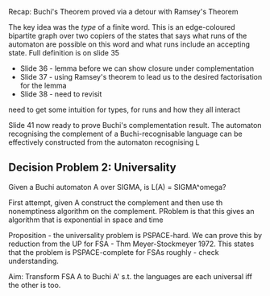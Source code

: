 Recap: Buchi's Theorem proved via a detour with Ramsey's Theorem

The key idea was the *type* of a finite word. This is an edge-coloured bipartite graph over two copiers of the states that says what runs of the automaton are possible on this word and what runs include an accepting state. Full definition is on slide 35

* Slide 36 - lemma before we can show closure under complementation
* Slide 37 - using Ramsey's theorem to lead us to the desired factorisation for the lemma
* Slide 38 - need to revisit

need to get some intuition for types, for runs and how they all interact

Slide 41 now ready to prove Buchi's complementation result. The automaton recognising the complement of a Buchi-recognisable language can be effectively constructed from the automaton recognising L

## Decision Problem 2: Universality

Given a Buchi automaton A over SIGMA, is L(A) = SIGMA^omega?

First attempt, given A construct the complement and then use th nonemptiness algorithm on the complement. PRoblem is that this gives an algorithm that is exponential in space and time

Proposition - the universality problem is PSPACE-hard. We can prove this by reduction from the UP for FSA - Thm Meyer-Stockmeyer 1972. This states that the problem is PSPACE-complete for FSAs roughly - check understanding.

Aim: Transform FSA A to Buchi A' s.t. the languages are each universal iff the other is too.
